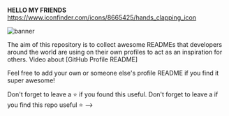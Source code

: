  <strong> HELLO MY FRIENDS </strong> https://www.iconfinder.com/icons/8665425/hands_clapping_icon
 

![banner](https://cdn.shopify.com/s/files/1/1532/5313/products/Free_Welcome_Sign_insert_large.jpg?v=1503091963)

The aim of this repository is to collect awesome READMEs that developers around the world are using on their own profiles to act as an inspiration for others.
Video about [GitHub Profile README]

Feel free to add your own or someone else's profile README if you find it super awesome! 

Don't forget to leave a ⭐ if you found this useful.
Don't forget to leave a if you find this repo useful ⭐
-->
